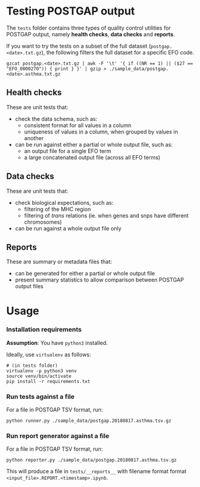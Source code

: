 # Testing POSTGAP output

The `tests` folder contains three types of quality control utilities for POSTGAP output, namely **health checks**, **data checks** and **reports**.

If you want to try the tests on a subset of the full dataset (`postgap.<date>.txt.gz`), the following filters the full dataset for a specific EFO code.

```
gzcat postgap.<date>.txt.gz | awk -F '\t' '{ if ((NR == 1) || ($27 == "EFO_0000270")) { print } }' | gzip > ./sample_data/postgap.<date>.asthma.txt.gz
```

## Health checks

These are unit tests that:

- check the data schema, such as:
  - consistent format for all values in a column
  - uniqueness of values in a column, when grouped by values in another
- can be run against either a partial or whole output file, such as:
  - an output file for a single EFO term
  - a large concatenated output file (across all EFO terms)

## Data checks

These are unit tests that:

- check biological expectations, such as:
  - filtering of the MHC region
  - filtering of _trans_ relations (ie. when genes and snps have different chromosomes)
- can be run against a whole output file only

## Reports

These are summary or metadata files that:

- can be generated for either a partial or whole output file
- present summary statistics to allow comparison between POSTGAP output files

# Usage

### Installation requirements

**Assumption**: You have `python3` installed.

Ideally, use `virtualenv` as follows:

```
# (in tests folder)
virtualenv -p python3 venv
source venv/bin/activate
pip install -r requirements.txt
```

### Run tests against a file

For a file in POSTGAP TSV format, run:

```
python runner.py ./sample_data/postgap.20180817.asthma.tsv.gz
```

### Run report generator against a file

For a file in POSTGAP TSV format, run:

```
python reporter.py ./sample_data/postgap.20180817.asthma.tsv.gz
```

This will produce a file in `tests/__reports__` with filename format format `<input_file>.REPORT.<timestamp>.ipynb`.
